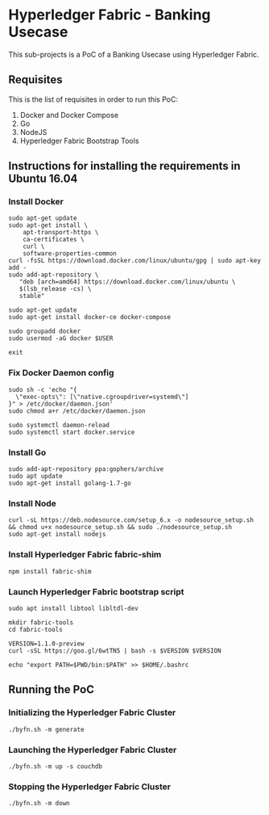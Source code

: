 # Hyperledger Fabric - Banking Usecase

This sub-projects is a PoC of a Banking Usecase using Hyperledger Fabric.

## Requisites

This is the list of requisites in order to run this PoC:

1. Docker and Docker Compose
2. Go
3. NodeJS
4. Hyperledger Fabric Bootstrap Tools

## Instructions for installing the requirements in Ubuntu 16.04

### Install Docker

```
sudo apt-get update
sudo apt-get install \
    apt-transport-https \
    ca-certificates \
    curl \
    software-properties-common
curl -fsSL https://download.docker.com/linux/ubuntu/gpg | sudo apt-key add -
sudo add-apt-repository \
   "deb [arch=amd64] https://download.docker.com/linux/ubuntu \
   $(lsb_release -cs) \
   stable"

sudo apt-get update
sudo apt-get install docker-ce docker-compose

sudo groupadd docker
sudo usermod -aG docker $USER

exit
```

### Fix Docker Daemon config

```
sudo sh -c 'echo "{
  \"exec-opts\": [\"native.cgroupdriver=systemd\"]
}" > /etc/docker/daemon.json'
sudo chmod a+r /etc/docker/daemon.json

sudo systemctl daemon-reload
sudo systemctl start docker.service
```

### Install Go

```
sudo add-apt-repository ppa:gophers/archive
sudo apt update
sudo apt-get install golang-1.7-go
```

### Install Node

```
curl -sL https://deb.nodesource.com/setup_6.x -o nodesource_setup.sh && chmod u+x nodesource_setup.sh && sudo ./nodesource_setup.sh
sudo apt-get install nodejs
```

### Install Hyperledger Fabric fabric-shim

```
npm install fabric-shim
```

### Launch Hyperledger Fabric bootstrap script

```
sudo apt install libtool libltdl-dev

mkdir fabric-tools
cd fabric-tools

VERSION=1.1.0-preview
curl -sSL https://goo.gl/6wtTN5 | bash -s $VERSION $VERSION

echo "export PATH=$PWD/bin:$PATH" >> $HOME/.bashrc
```

## Running the PoC

### Initializing the Hyperledger Fabric Cluster 

```
./byfn.sh -m generate
```

### Launching the Hyperledger Fabric Cluster 

```
./byfn.sh -m up -s couchdb
```

### Stopping the Hyperledger Fabric Cluster 

```
./byfn.sh -m down
```